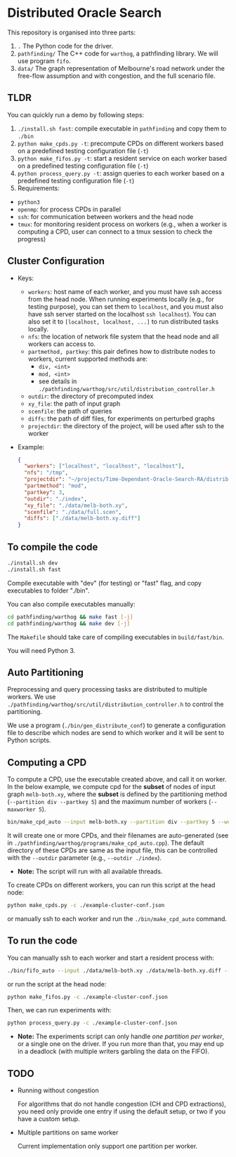 # Distributed Oracle Search

This repository is organised into three parts:

1. `.` The Python code for the driver.
2. `pathfinding/` The C++ code for `warthog`, a pathfinding library. We will use
   program `fifo`.
3. `data/` The graph representation of Melbourne's road network under the
   free-flow assumption and with congestion, and the full scenario file.

## TLDR

You can quickly run a demo by following steps:

1. `./install.sh fast`: compile executable in `pathfinding` and copy them to `./bin` 
2. `python make_cpds.py -t`: precompute CPDs on different workers based on a predefined testing configuration file (`-t`)
3. `python make_fifos.py -t`: start a resident service on each worker based on a predefined testing configuration file (`-t`)
4. `python process_query.py -t`: assign queries to each worker based on a predefined testing configuration file (`-t`)
5. Requirements:
  - `python3`
  - `openmp`: for process CPDs in parallel
  - `ssh`: for communication between workers and the head node
  - `tmux`: for monitoring resident process on workers (e.g., when a worker is computing a CPD, user can connect to a tmux session to check the progress)

## Cluster Configuration

- Keys:
  - `workers`: host name of each worker, and you must have ssh access from the head node.
  When running experiments locally (e.g., for testing purpose), you can set them to `localhost`, and you must also have ssh server started on the localhost `ssh localhost`). You can also set it to `[localhost, localhost, ...]` to run distributed tasks locally.
  - `nfs`: the location of network file system that the head node and all workers can access to.
  - `partmethod, partkey`: this pair defines how to distribute nodes to workers, current supported methods are:
    - `div, <int>`
    - `mod, <int>`
    - see details in `./pathfinding/warthog/src/util/distribution_controller.h`
  - `outdir`: the directory of precomputed index
  - `xy_file`: the path of input graph
  - `scenfile`: the path of queries
  - `diffs`: the path of diff files, for experiments on perturbed graphs
  - `projectdir`: the directory of the project, will be used after ssh to the worker

- Example:
  ```json
  {
    "workers": ["localhost", "localhost", "localhost"],
    "nfs": "/tmp",
    "projectdir": "~/projects/Time-Dependant-Oracle-Search-RA/distributed-oracle-search/",
    "partmethod": "mod",
    "partkey": 3,
    "outdir": "./index",
    "xy_file": "./data/melb-both.xy",
    "scenfile": "./data/full.scen",
    "diffs": ["./data/melb-both.xy.diff"]
  }
  ```

## To compile the code

```sh
./install.sh dev
./install.sh fast
```
Compile executable with "dev" (for testing) or "fast" flag, and copy executables to folder "./bin".

You can also compile executables manually:

``` sh
cd pathfinding/warthog && make fast [-j]
cd pathfinding/warthog && make dev [-j]
```

The `Makefile` should take care of compiling executables in `build/fast/bin`.

You will need Python 3.

## Auto Partitioning

Preprocessing and query processing tasks are distributed to multiple workers.
We use `./pathfinding/warthog/src/util/distribution_controller.h` to control the partitioning. 

We use a program (`./bin/gen_distribute_conf`) to generate a configuration file to describe which nodes are send to which worker and it will be sent to Python scripts.

## Computing a CPD

To compute a CPD, use the executable created above, and call it on worker.
In the below example, we compute cpd for the **subset** of nodes of input graph `melb-both.xy`,
where the **subset** is defined by the partitioning method (`--partition div --partkey 5`) and the maximum number of workers (`--maxworker 5`).

``` sh
bin/make_cpd_auto --input melb-both.xy --partition div --partkey 5 --workerid 1 --maxworker 5
```

It will create one or more CPDs, and their filenames are auto-generated (see in `./pathfinding/warthog/programs/make_cpd_auto.cpp`).
The default directory of these CPDs are same as the input file, this can be controlled with the `--outdir` parameter (e.g., `--outdir ./index`).

- **Note:** The script will run with all available threads.

To create CPDs on different workers, you can run this script at the head node:

```sh
python make_cpds.py -c ./example-cluster-conf.json
```

or manually ssh to each worker and run the `./bin/make_cpd_auto` command.

## To run the code

You can manually ssh to each worker and start a resident process with:

``` sh
./bin/fifo_auto --input ./data/melb-both.xy ./data/melb-both.xy.diff --partition mod --partkey 100 --workerid 0 --maxworker 100 --outdir ./index --alg table-search
```

or run the script at the head node:

```sh
python make_fifos.py -c ./example-cluster-conf.json
```

Then, we can run experiments with:

``` sh
python process_query.py -c ./example-cluster-conf.json
```

- **Note:** The experiments script can only handle *one partition per worker*,
  or a single one on the driver. If you run more than that, you may end up in a
  deadlock (with multiple writers garbling the data on the FIFO).

## TODO

- Running without congestion

  For algorithms that do not handle congestion (CH and CPD extractions), you need
  only provide one entry if using the default setup, or two if you have a custom
  setup.

- Multiple partitions on same worker

  Current implementation only support one partition per worker.

